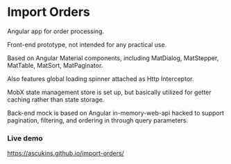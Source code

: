 # Import Orders

Angular app for order processing.

Front-end prototype, not intended for any practical use.

Based on Angular Material components, including MatDialog, MatStepper, MatTable, MatSort, MatPaginator.

Also features global loading spinner attached as Http Interceptor.

MobX state management store is set up, but basically utilized for getter caching rather than state storage.

Back-end mock is based on Angular in-memory-web-api hacked to support pagination, filtering, and ordering in through query parameters.

### Live demo

https://ascukins.github.io/import-orders/
